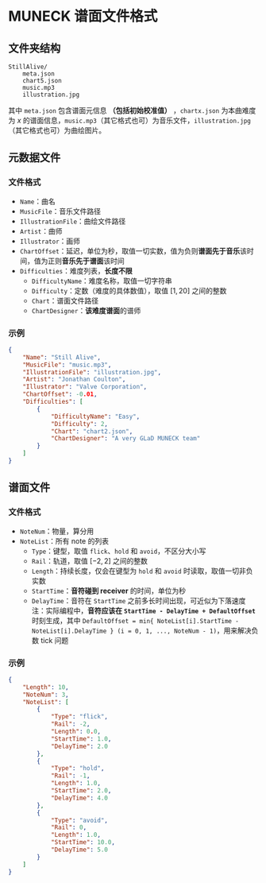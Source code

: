 # MUNECK 谱面文件格式

## 文件夹结构

```plain
StillAlive/
    meta.json
    chart5.json
    music.mp3
    illustration.jpg
```

其中 `meta.json` 包含谱面元信息 **（包括初始校准值）** ，`chartx.json` 为本曲难度为 $x$ 的谱面信息，`music.mp3`（其它格式也可）为音乐文件，`illustration.jpg`（其它格式也可）为曲绘图片。

## 元数据文件

### 文件格式

- `Name`：曲名
- `MusicFile`：音乐文件路径
- `IllustrationFile`：曲绘文件路径
- `Artist`：曲师
- `Illustrator`：画师
- `ChartOffset`：延迟，单位为秒，取值一切实数，值为负则**谱面先于音乐**该时间，值为正则**音乐先于谱面**该时间
- `Difficulties`：难度列表，**长度不限**
  - `DifficultyName`：难度名称，取值一切字符串
  - `Difficulty`：定数（难度的具体数值），取值 $[1, 20]$ 之间的整数
  - `Chart`：谱面文件路径
  - `ChartDesigner`：**该难度谱面**的谱师

### 示例

```json
{
    "Name": "Still Alive",
    "MusicFile": "music.mp3",
    "IllustrationFile": "illustration.jpg",
    "Artist": "Jonathan Coulton",
    "Illustrator": "Valve Corporation",
    "ChartOffset": -0.01,
    "Difficulties": [
        {
            "DifficultyName": "Easy",
            "Difficulty": 2,
            "Chart": "chart2.json",
            "ChartDesigner": "A very GLaD MUNECK team"
        }
    ]
}
```

## 谱面文件

### 文件格式

- `NoteNum`：物量，算分用
- `NoteList`：所有 note 的列表
  - `Type`：键型，取值 `flick`、`hold` 和 `avoid`，不区分大小写
  - `Rail`：轨道，取值 $[-2, 2]$ 之间的整数
  - `Length`：持续长度，仅会在键型为 `hold` 和 `avoid` 时读取，取值一切非负实数
  - `StartTime`：**音符碰到 receiver** 的时间，单位为秒
  - `DelayTime`：音符在 `StartTime` 之前多长时间出现，可近似为下落速度
    注：实际编程中，**音符应该在 `StartTime - DelayTime + DefaultOffset`** 时刻生成，其中 `DefaultOffset = min{ NoteList[i].StartTime - NoteList[i].DelayTime } (i = 0, 1, ..., NoteNum - 1)`，用来解决负数 tick 问题

### 示例

```json
{
    "Length": 10,
    "NoteNum": 3,
    "NoteList": [
        {
            "Type": "flick",
            "Rail": -2,
            "Length": 0.0,
            "StartTime": 1.0,
            "DelayTime": 2.0
        },
        {
            "Type": "hold",
            "Rail": -1,
            "Length": 1.0,
            "StartTime": 2.0,
            "DelayTime": 4.0
        },
        {
            "Type": "avoid",
            "Rail": 0,
            "Length": 1.0,
            "StartTime": 10.0,
            "DelayTime": 5.0
        }
    ]
}
```
